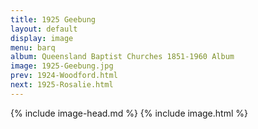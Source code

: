 ```yaml
---
title: 1925 Geebung
layout: default
display: image
menu: barq
album: Queensland Baptist Churches 1851-1960 Album
image: 1925-Geebung.jpg
prev: 1924-Woodford.html
next: 1925-Rosalie.html
---
```

{% include image-head.md %}
{% include image.html %}